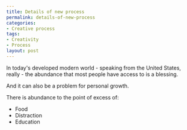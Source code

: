 ```yaml
---
title: Details of new process
permalink: details-of-new-process
categories:
- Creative process
tags:
- Creativity
- Process
layout: post
---
```

In today's developed modern world - speaking from the United States, really - the abundance that most people have access to is a blessing.

And it can also be a problem for personal growth. 

There is abundance to the point of excess of: 

- Food 
- Distraction 
- Education 



